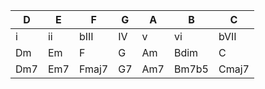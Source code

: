 |D|E|F|G|A|B|C|
|-|-|-|-|-|-|-| 
|i|ii|bIII|IV|v|vi|bVII|
|Dm|Em|F|G|Am|Bdim|C|
|Dm7|Em7|Fmaj7|G7|Am7|Bm7b5|Cmaj7|
